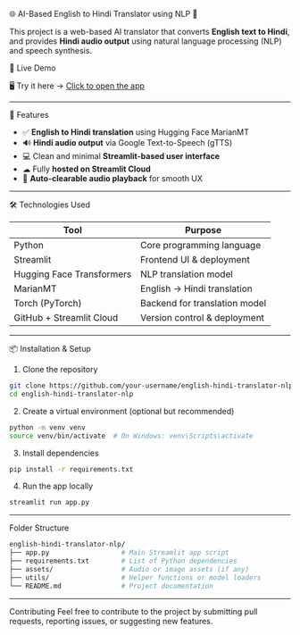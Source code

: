 🌐 AI-Based English to Hindi Translator using NLP 🎤

This project is a web-based AI translator that converts **English text to Hindi**, and provides **Hindi audio output** using natural language processing (NLP) and speech synthesis.

🚀 Live Demo

🖥 Try it here → [Click to open the app](https://ai-translator-parth.streamlit.app/)  

---

🧠 Features

- ✅ **English to Hindi translation** using Hugging Face MarianMT
- 🔊 **Hindi audio output** via Google Text-to-Speech (gTTS)
- 💻 Clean and minimal **Streamlit-based user interface**
- ☁ Fully **hosted on Streamlit Cloud**
- 🔁 **Auto-clearable audio playback** for smooth UX

---

🛠 Technologies Used

| Tool                    | Purpose                            |
|-------------------------|------------------------------------|
| Python                  | Core programming language          |
| Streamlit               | Frontend UI & deployment           |
| Hugging Face Transformers | NLP translation model            |
| MarianMT                | English → Hindi translation        |
| Torch (PyTorch)         | Backend for translation model      |
| GitHub + Streamlit Cloud| Version control & deployment       |

---

📦 Installation & Setup

1. Clone the repository

```bash
git clone https://github.com/your-username/english-hindi-translator-nlp.git
cd english-hindi-translator-nlp
```

2. Create a virtual environment (optional but recommended)

```bash
python -m venv venv
source venv/bin/activate  # On Windows: venv\Scripts\activate
```

3. Install dependencies

```bash
pip install -r requirements.txt
```

4. Run the app locally

```bash
streamlit run app.py
```

---

Folder Structure

```bash
english-hindi-translator-nlp/
├── app.py                  # Main Streamlit app script
├── requirements.txt        # List of Python dependencies
├── assets/                 # Audio or image assets (if any)
├── utils/                  # Helper functions or model loaders
└── README.md               # Project documentation
```

---

Contributing
Feel free to contribute to the project by submitting pull requests, reporting issues, or suggesting new features.


